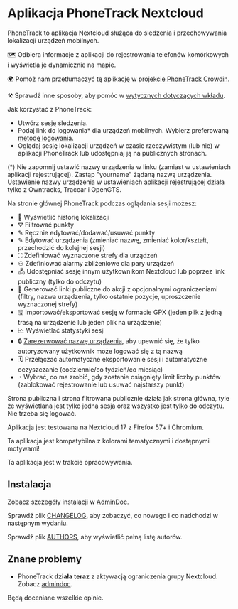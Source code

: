 # Aplikacja PhoneTrack Nextcloud

PhoneTrack to aplikacja Nextcloud służąca do śledzenia i przechowywania lokalizacji urządzeń mobilnych.

🗺 Odbiera informacje z aplikacji do rejestrowania telefonów komórkowych i wyświetla je dynamicznie na mapie.

🌍 Pomóż nam przetłumaczyć tę aplikację w [projekcie PhoneTrack Crowdin](https://crowdin.com/project/phonetrack).

⚒ Sprawdź inne sposoby, aby pomóc w [wytycznych dotyczących wkładu](https://github.com/julien-nc/phonetrack/blob/main/CONTRIBUTING.md).

Jak korzystać z PhoneTrack:

* Utwórz sesję śledzenia.
* Podaj link do logowania\* dla urządzeń mobilnych. Wybierz preferowaną [metodę logowania](https://gitlab.com/eneiluj/phonetrack-oc/wikis/userdoc#logging-methods).
* Oglądaj sesję lokalizacji urządzeń w czasie rzeczywistym (lub nie) w aplikacji PhoneTrack lub udostępniaj ją na publicznych stronach.

(\*) Nie zapomnij ustawić nazwy urządzenia w linku (zamiast w ustawieniach aplikacji rejestrującej). Zastąp "yourname" żądaną nazwą urządzenia. Ustawienie nazwy urządzenia w ustawieniach aplikacji rejestrującej działa tylko z Owntracks, Traccar i OpenGTS.

Na stronie głównej PhoneTrack podczas oglądania sesji możesz:

* 📍 Wyświetlić historię lokalizacji
* ⛛ Filtrować punkty
* ✎ Ręcznie edytować/dodawać/usuwać punkty
* ✎ Edytować urządzenia (zmieniać nazwę, zmieniać kolor/kształt, przechodzić do kolejnej sesji)
* ⛶ Zdefiniować wyznaczone strefy dla urządzeń
* ⚇ Zdefiniować alarmy zbliżeniowe dla pary urządzeń
* 🖧 Udostępniać sesję innym użytkownikom Nextcloud lub poprzez link publiczny (tylko do odczytu)
* 🔗 Generować linki publiczne do akcji z opcjonalnymi ograniczeniami (filtry, nazwa urządzenia, tylko ostatnie pozycje, uproszczenie wyznaczonej strefy)
* 🖫 Importować/eksportować sesję w formacie GPX (jeden plik z jedną trasą na urządzenie lub jeden plik na urządzenie)
* 🗠 Wyświetlać statystyki sesji
* 🔒 [Zarezerwować nazwę urządzenia](https://gitlab.com/eneiluj/phonetrack-oc/wikis/userdoc#device-name-reservation), aby upewnić się, że tylko autoryzowany użytkownik może logować się z tą nazwą
* 🗓 Przełączać automatyczne eksportowanie sesji i automatyczne oczyszczanie (codziennie/co tydzień/co miesiąc)
* ◔ Wybrać, co ma zrobić, gdy zostanie osiągnięty limit liczby punktów (zablokować rejestrowanie lub usuwać najstarszy punkt)

Strona publiczna i strona filtrowana publicznie działa jak strona główna, tyle że wyświetlana jest tylko jedna sesja oraz wszystko jest tylko do odczytu. Nie trzeba się logować.

Aplikacja jest testowana na Nextcloud 17 z Firefox 57+ i Chromium.

Ta aplikacja jest kompatybilna z kolorami tematycznymi i dostępnymi motywami!

Ta aplikacja jest w trakcie opracowywania.

## Instalacja

Zobacz szczegóły instalacji w [AdminDoc](https://gitlab.com/eneiluj/phonetrack-oc/wikis/admindoc).

Sprawdź plik [CHANGELOG](https://github.com/julien-nc/phonetrack/blob/main/CHANGELOG.md#change-log), aby zobaczyć, co nowego i co nadchodzi w następnym wydaniu.

Sprawdź plik [AUTHORS](https://github.com/julien-nc/phonetrack/blob/main/AUTHORS.md#authors), aby wyświetlić pełną listę autorów.

## Znane problemy

* PhoneTrack **działa teraz** z aktywacją ograniczenia grupy Nextcloud. Zobacz [admindoc](https://gitlab.com/eneiluj/phonetrack-oc/wikis/admindoc#issue-with-phonetrack-restricted-to-some-groups-in-nextcloud).

Będą doceniane wszelkie opinie.